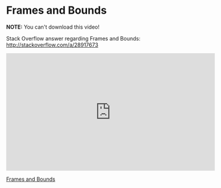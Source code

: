 # Frames and Bounds

**NOTE:** You can't download this video!

Stack Overflow answer regarding Frames and Bounds:
http://stackoverflow.com/a/28917673


<iframe width="560" height="315" src="https://www.youtube.com/embed/r0aF4SEpHxA?rel=0&modestbranding=1" frameborder="0" allowfullscreen></iframe><p><a href="https://www.youtube.com/watch?v=r0aF4SEpHxA">Frames and Bounds</a></p>